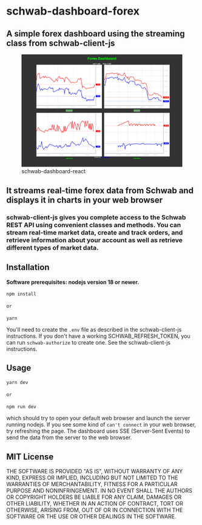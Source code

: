 # schwab-dashboard-forex

## A simple forex dashboard using the streaming class from schwab-client-js

<figure>
     <img src="forexdashboard.png" alt="Description" width="800">
     <figcaption>schwab-dashboard-react</figcaption>
</figure>

## It streams real-time forex data from Schwab and displays it in charts in your web browser

### **schwab-client-js** gives you complete access to the Schwab REST API using convenient classes and methods. You can stream real-time market data, create and track orders, and retrieve information about your account as well as retrieve different types of market data.

## Installation

**Software prerequisites: nodejs version 18 or newer.**

```
npm install

or

yarn
```

You'll need to create the `.env` file as described in the schwab-client-js instructions.
If you don't have a working SCHWAB_REFRESH_TOKEN, you can run `schwab-authorize` to create one.
See the schwab-client-js instructions.

## Usage

```
yarn dev

or

npm run dev
```

which should try to open your default web browser and launch the
server running nodejs. If you see some kind of `can't connect` in your web browser,
try refreshing the page. The dashboard uses SSE (Server-Sent Events) to send the
data from the server to the web browser.

## MIT License

THE SOFTWARE IS PROVIDED "AS IS", WITHOUT WARRANTY OF ANY KIND, EXPRESS OR
IMPLIED, INCLUDING BUT NOT LIMITED TO THE WARRANTIES OF MERCHANTABILITY,
FITNESS FOR A PARTICULAR PURPOSE AND NONINFRINGEMENT. IN NO EVENT SHALL THE
AUTHORS OR COPYRIGHT HOLDERS BE LIABLE FOR ANY CLAIM, DAMAGES OR OTHER
LIABILITY, WHETHER IN AN ACTION OF CONTRACT, TORT OR OTHERWISE, ARISING FROM,
OUT OF OR IN CONNECTION WITH THE SOFTWARE OR THE USE OR OTHER DEALINGS IN THE
SOFTWARE.
